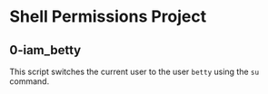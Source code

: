 # Shell Permissions Project
## 0-iam_betty
This script switches the current user to the user `betty` using the `su` command.

